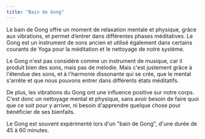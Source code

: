 ```yaml
---
title: "Bain de Gong"
---
```

  
Le bain de Gong offre un moment de relaxation mentale et physique, grâce aux vibrations, et permet d’entrer dans différentes phases méditatives. Le Gong est un instrument de sons ancien et utilisé également dans certains courants de Yoga pour la méditation et le nettoyage de notre système.

Le Gong n'est pas considéré comme un instrument de musique, car il produit bien des sons, mais pas de mélodie. Mais c'est justement grâce à l'étendue des sons, et à l'harmonie dissonante qui se crée, que le mental s'arrête et que nous pouvons entrer dans différents états méditatifs.

De plus, les vibrations du Gong ont une influence positive sur notre corps. C'est donc un nettoyage mental et physique, sans avoir besoin de faire quoi que ce soit pour y arriver, ni besoin d'apprendre quelque chose pour bénéficier de ses bienfaits.

Le Gong est souvent expérimenté lors d'un "bain de Gong", d'une durée de 45 à 60 minutes.

